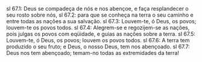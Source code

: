 sl 67.1: Deus se compadeça de nós e nos abençoe, e faça resplandecer o seu rosto sobre nós,
sl 67.2: para que se conheça na terra o seu caminho e entre todas as nações a sua salvação.
sl 67.3: Louvem-te, ó Deus, os povos; louvem-te os povos todos.
sl 67.4: Alegrem-se e regozijem-se as nações, pois julgas os povos com eqüidade, e guias as nações sobre a terra.
sl 67.5: Louvem-te, ó Deus, os povos; louvem os povos todos.
sl 67.6: A terra tem produzido o seu fruto; e Deus, o nosso Deus, tem nos abençoado.
sl 67.7: Deus nos tem abençoado; temam-no todas as extremidades da terra!
